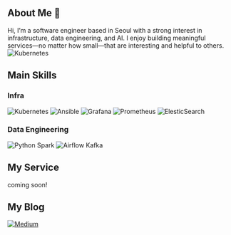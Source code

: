 <!--
**usa6463/usa6463** is a ✨ _special_ ✨ repository because its `README.md` (this file) appears on your GitHub profile.

Here are some ideas to get you started:

- 🔭 I’m currently working on ...
- 🌱 I’m currently learning ...
- 👯 I’m looking to collaborate on ...
- 🤔 I’m looking for help with ...
- 💬 Ask me about ...
- 📫 How to reach me: ...
- 😄 Pronouns: ...
- ⚡ Fun fact: ...
-->

## About Me 🎸
Hi, I’m a software engineer based in Seoul with a strong interest in infrastructure, data engineering, and AI. I enjoy building meaningful services—no matter how small—that are interesting and helpful to others.
![Kubernetes](https://img.shields.io/badge/kubernetes-%2523326ce5.svg?style=for-the-badge&logo=kubernetes&logoColor=white)

## Main Skills
### Infra
![Kubernetes](https://img.shields.io/badge/kubernetes-%23326ce5.svg?style=for-the-badge&logo=kubernetes&logoColor=white)
![Ansible](https://img.shields.io/badge/ansible-%231A1918.svg?style=for-the-badge&logo=ansible&logoColor=white)
![Grafana](https://img.shields.io/badge/grafana-%23F46800.svg?style=for-the-badge&logo=grafana&logoColor=white)
![Prometheus](https://img.shields.io/badge/Prometheus-E6522C?style=for-the-badge&logo=Prometheus&logoColor=white)
![ElesticSearch](https://img.shields.io/badge/Elastic_Search-005571?style=for-the-badge&logo=elasticsearch&logoColor=white)

### Data Engineering
![Python](https://img.shields.io/badge/Python-3776AB?style=for-the-badge&logo=python&logoColor=white)
Spark
![Airflow](https://img.shields.io/badge/Airflow-017CEE?style=for-the-badge&logo=Apache%20Airflow&logoColor=white)
Kafka

## My Service
coming soon!

## My Blog
[![Medium](https://img.shields.io/badge/Medium-12100E?style=for-the-badge&logo=medium&logoColor=white)](https://medium.com/@usa6463)
